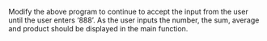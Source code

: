 Modify the above program to continue to accept the input from the user until the user enters ‘888’. As the user inputs the number, the sum, average and product should be displayed in the main function. 